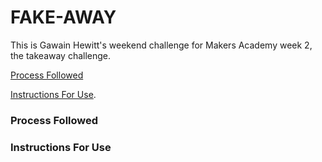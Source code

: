 # FAKE-AWAY

This is Gawain Hewitt's weekend challenge for Makers Academy week 2, the takeaway challenge. 


[Process Followed](#process-followed)

[Instructions For Use](#instructions-for-use).









### Process Followed














### Instructions For Use


